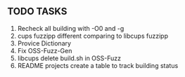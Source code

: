 ## TODO TASKS

1. Recheck all building with -O0 and -g
2. cups fuzzipp different comparing to libcups fuzzipp
4. Provice Dictionary
6. Fix OSS-Fuzz-Gen
7. libcups delete build.sh in OSS-Fuzz
8. README projects create a table to track building status
